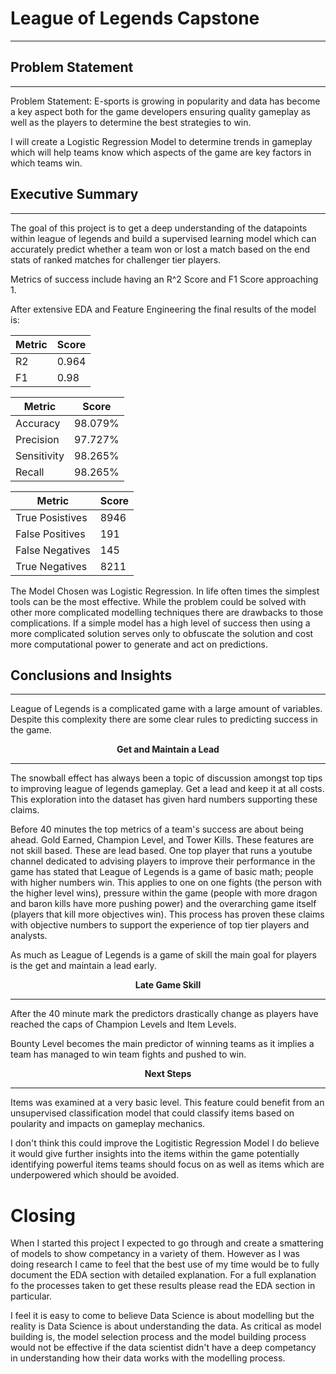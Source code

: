 # League of Legends Capstone
----

## Problem Statement
----

Problem Statement:
E-sports is growing in popularity and data has become a key aspect both for the game developers ensuring quality gameplay as well as the players to determine the best strategies to win.

I will create a Logistic Regression Model to determine trends in gameplay which will help teams know which aspects of the game are key factors in which teams win.


## Executive Summary
----

The goal of this project is to get a deep understanding of the datapoints within league of legends and build a supervised learning model which can accurately predict whether a team won or lost a match based on the end stats of ranked matches for challenger tier players.

Metrics of success include having an R^2 Score and F1 Score approaching 1.

After extensive EDA and Feature Engineering the final results of the model is:

| Metric | Score |
| ------ | ----- |
| R2 | 0.964 |
| F1 | 0.98 |
    
| Metric | Score |
| ------ | ----- |
| Accuracy | 98.079% |
| Precision | 97.727% |
| Sensitivity | 98.265% |
| Recall | 98.265% |
    
| Metric | Score |
| ------ | ----- |
| True Posistives | 8946 |
| False Positives | 191 |
| False Negatives | 145 |
| True Negatives | 8211 |


The Model Chosen was Logistic Regression. In life often times the simplest tools can be the most effective. While the problem could be solved with other more complicated modelling techniques there are drawbacks to those complications. If a simple model has a high level of success then using a more complicated solution serves only to obfuscate the solution and cost more computational power to generate and act on predictions.

## Conclusions and Insights
----
League of Legends is a complicated game with a large amount of variables. Despite this complexity there are some clear rules to predicting success in the game.

<center><b>Get and Maintain a Lead</b></center>

----
The snowball effect has always been a topic of discussion amongst top tips to improving league of legends gameplay. Get a lead and keep it at all costs. This exploration into the dataset has given hard numbers supporting these claims.

Before 40 minutes the top metrics of a team's success are about being ahead. Gold Earned, Champion Level, and Tower Kills. These features are not skill based. These are lead based. One top player that runs a youtube channel dedicated to advising players to improve their performance in the game has stated that League of Legends is a game of basic math; people with higher numbers win. This applies to one on one fights (the person with the higher level wins), pressure within the game (people with more dragon and baron kills have more pushing power) and the overarching game itself (players that kill more objectives win). This process has proven these claims with objective numbers to support the experience of top tier players and analysts.

As much as League of Legends is a game of skill the main goal for players is the get and maintain a lead early.

<center><b>Late Game Skill</b></center>

----
After the 40 minute mark the predictors drastically change as players have reached the caps of Champion Levels and Item Levels.

Bounty Level becomes the main predictor of winning teams as it implies a team has managed to win team fights and pushed to win.

<center><b>Next Steps</b></center>

----

Items was examined at a very basic level. This feature could benefit from an unsupervised classification model that could classify items based on poularity and impacts on gameplay mechanics.

I don't think this could improve the Logitistic Regression Model I do believe it would give further insights into the items within the game potentially identifying powerful items teams should focus on as well as items which are underpowered which should be avoided. 


# Closing

When I started this project I expected to go through and create a smattering of models to show competancy in a variety of them. However as I was doing research I came to feel that the best use of my time would be to fully document the EDA section with detailed explanation. For a full explanation fo the processes taken to get these results please read the EDA section in particular.

I feel it is easy to come to believe Data Science is about modelling but the reality is Data Science is about understanding the data. As critical as model building is, the model selection process and the model building process would not be effective if the data scientist didn't have a deep competancy in understanding how their data works with the modelling process.